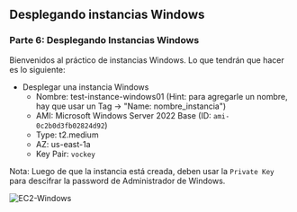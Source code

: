 ## Desplegando instancias Windows

### Parte 6: Desplegando Instancias Windows

Bienvenidos al práctico de instancias Windows. Lo que tendrán que hacer es lo siguiente:

* Desplegar una instancia Windows
  * Nombre: test-instance-windows01 (Hint: para agregarle un nombre, hay que usar un Tag -> "Name: nombre_instancia")
  * AMI: Microsoft Windows Server 2022 Base (ID: `ami-0c2b0d3fb02824d92`)
  * Type: t2.medium
  * AZ: us-east-1a
  * Key Pair: `vockey`


Nota: Luego de que la instancia está creada, deben usar la `Private Key` para descifrar la password de Administrador de Windows.


![EC2-Windows](../extras/img/laboratorioCloud_EC2/ec2/ec2_windows.png)
